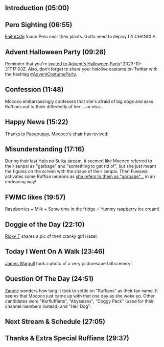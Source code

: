 ## Introduction (05:00)

## Pero Sighting (06:55)

[FaithCafe](https://twitter.com/FaithCafe563/status/1715142112273158582) found Pero near their plants. Gotta need to deploy LA CHANCLA.

## Advent Halloween Party (09:26)

Reminder that you're [invited to Advent's Halloween Party](https://twitter.com/hololive_En/status/1713755393363734639)! 2023-10-31T17:00Z. Also, don't forget to share your hololive costume on Twitter with the hashtag [#AdventCostumeParty](https://twitter.com/hashtag/AdventCostumeParty).

## Confession (11:48)

Mococo embarrassingly confesses that she's afraid of big dogs and asks Ruffians not to think differently of her. *...or else...*

## Happy News (15:22)

Thanks to Papapuppy, Mococo's chair has revived!

## Misunderstanding (17:16)

During their last [Holo no Suika stream](https://youtu.be/wP1T96Bwwv0), it seemed like Mococo referred to their senpai as "garbage" and "something to get rid of", but she just meant the figures on the screen with the shape of their senpai. Then Fuwawa activates some Ruffian neurons as [she refers to them as "garbage"...](https://youtu.be/WttmEXH3VWs?t=1183s) in an endearing way!

## FWMC likes (19:57)

Raspberries + Milk + Some time in the fridge = Yummy raspberry ice cream!

## Doggie of the Day (22:10)

[Ricky T](https://twitter.com/theRickT713/status/1708883677139161351) shares a pic of their cranky girl Hazel.

## Today I Went On A Walk (23:46)

[James Wargull](https://twitter.com/JamesWargull/status/1715083670824825053) took a photo of a very picturesque fall scenery!

## Question Of The Day (24:51)

[Zannie](https://twitter.com/FWMC_Fan/status/1705475407590674459) wonders how long it took to settle on "Ruffians" as their fan name. It seems that Mococo just came up with that one day as she woke up. Other candidates were "Kerfluffians", "Abyssians", "Doggy Pack" (used for their channel members instead) and "Hell Dog".

## Next Stream & Schedule (27:05)

## Thanks & Extra Special Ruffians (29:37)
